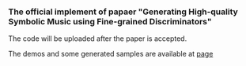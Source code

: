 ### The official implement of papaer "Generating High-quality Symbolic Music using Fine-grained Discriminators"

The code will be uploaded after the paper is accepted.

The demos and some generated samples are available at [page](https://zzdoog.github.io/fg-discriminators/)
